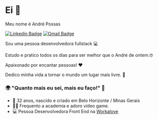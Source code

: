 # Ei 👋

Meu nome é André Possas 

[![Linkedin Badge](https://img.shields.io/badge/-LinkedIn-blue?style=flat-square&logo=Linkedin&logoColor=white&link=https://www.linkedin.com/in/andrepossas/)](https://www.linkedin.com/in/andrepossas/) [![Gmail Badge](https://img.shields.io/badge/-andrepossaster@gmail.com-c14438?style=flat-square&logo=Gmail&logoColor=white&link=mailto:andrepossaster@gmail.com)](mailto:andrepossaster@gmail.com)
 
Sou uma pessoa desenvolvedora fullstack 💻

Estudo e pratico todos os dias para ser melhor que o André de ontem.🤓

Apaixonado por encantar pessoas! ❤️

Dedico minha vida a tornar o mundo um lugar mais livre. 🤖

### 🌍 "Quanto mais eu sei, mais eu faço!" 🧠

- 📍 32 anos, nascido e criado em Belo Horizonte / Minas Gerais
- 🏋️‍♂️ Frequento a academia e adoro vídeo game.
- 💻 Pessoa Desenvolvedora Front End na [Workalove](https://workalove.com/)
